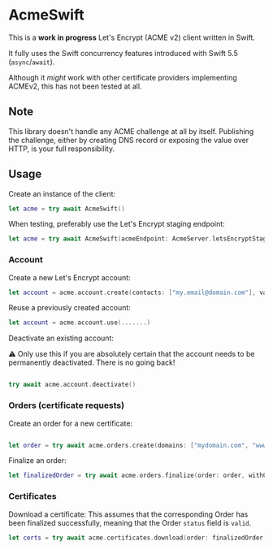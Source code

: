 # AcmeSwift

This is a **work in progress** Let's Encrypt (ACME v2) client written in Swift. 

It fully uses the Swift concurrency features introduced with Swift 5.5 (`async`/`await`).

Although it _might_ work with other certificate providers implementing ACMEv2, this has not been tested at all.


## Note
This library doesn't handle any ACME challenge at all by itself.
Publishing the challenge, either by creating DNS record or exposing the value over HTTP, is your full responsibility. 


## Usage

Create an instance of the client:
```swift
let acme = try await AcmeSwift()

```

When testing, preferably use the Let's Encrypt staging endpoint:
```swift
let acme = try await AcmeSwift(acmeEndpoint: AcmeServer.letsEncryptStaging)

```


### Account

Create a new Let's Encrypt account:

```swift
let account = acme.account.create(contacts: ["my.email@domain.com"], validateTOS: true)
```

Reuse a previously created account:

```swift
let account = acme.account.use(.......)
```

Deactivate an existing account:

⚠️ Only use this if you are absolutely certain that the account needs to be permanently deactivated. There is no going back!

```swift

try await acme.account.deactivate()
```

### Orders (certificate requests)

 Create an order for a new certificate:
 
 ```swift
 
 let order = try await acme.orders.create(domains: ["mydomain.com", "www.mydomain.com"])
 ```
 

Finalize an order:
```swift
let finalizedOrder = try await acme.orders.finalize(order: order, withCsr: "...")
```


### Certificates

Download a certificate:
This assumes that the corresponding Order has been finalized successfully, meaning that the Order `status` field is `valid`.

```swift
let certs = try await acme.certificates.download(order: finalizedOrder)
```
